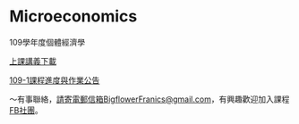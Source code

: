 # Microeconomics
109學年度個體經濟學

[上課講義下載](https://is.gd/seB2Ik)

[109-1課程進度與作業公告](https://colab.research.google.com/drive/1BZmPcgHwvRWywtOYHMP0aezC3vUQ4WJu)


～有事聯絡，請寄電郵信箱BigflowerFranics@gmail.com，有興趣歡迎加入課程[FB社團](https://www.facebook.com/groups/312193870007113/)。
